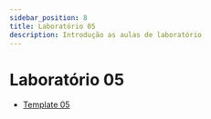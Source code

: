 ```yaml
---
sidebar_position: 8
title: Laboratório 05
description: Introdução as aulas de laboratório
---
```


# Laboratório 05

- [Template 05](https://github.com/ELT73A-LAB-TPL/LAB05)
